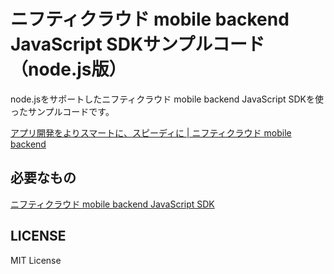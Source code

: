# ニフティクラウド mobile backend JavaScript SDKサンプルコード（node.js版）

node.jsをサポートしたニフティクラウド mobile backend JavaScript SDKを使ったサンプルコードです。

[アプリ開発をよりスマートに、スピーディに | ニフティクラウド mobile backend](http://mb.cloud.nifty.com/)

## 必要なもの

[ニフティクラウド mobile backend JavaScript SDK](http://mb.cloud.nifty.com/assets/sdk/javascript/ncmb-latest.min.js)

## LICENSE

MIT License


